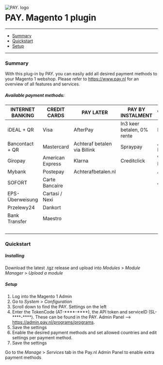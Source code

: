 <img src="https://cdn.pay.nl/images/logo/pay_logo_150.png"
     alt="PAY. logo"
     style="float: left; margin-right: 10px;" />
     
# PAY. Magento 1 plugin
---
- [Summary](#summary)
- [Quickstart](#quickstart)
- [Setup](#setup)

---
### Summary

With this plug-in by PAY. you can easily add all desired payment methods to your Magento 1 webshop. Please refer to https://www.pay.nl for an overview of all features and services. 

##### Available payment methods:

| INTERNET BANKING | CREDIT CARDS | PAY LATER | PAY BY INSTALMENT | WALLETS | VOUCHERS & PREPAID |
|------------------|------------------|--------------------|-------------------|------------|--------------------|
| iDEAL + QR | Visa | AfterPay | In3 keer betalen, 0% rente | PayPal | Paysafecard |
| Bancontact + QR | Mastercard | Achteraf betalen via Billink | Spraypay | Amazon Pay | VVV Cadeaukaart |
| Giropay | American Express | Klarna | Creditclick | WeChat Pay | Webshop Giftcard |
| Mybank | Postepay | Achterafbetalen.nl |  | AliPay | fashioncheque |
| SOFORT | Carte Bancaire |  |  | ApplePay | Fashion Giftcard |
| EPS-Überweisung | Cartasi / Nexi |  |  |  | Gezondheidsbon |
| Przelewy24 | Dankort |  |  |  | YourGift |
| Bank Transfer | Maestro |  |  |  | Givacard |
|  |  |  |  |  | Cashly |


### Quickstart

##### Installing

Download the latest .tgz release and upload into *Modules* > *Module Manager* > *Upload a module*

##### Setup

1. Log into the Magento 1 Admin
2. Go to *System* > *Configuration*
3. Scroll down to find the PAY. Settings on the left
4. Enter the TokenCode (AT-&ast;&ast;&ast;&ast;-&ast;&ast;&ast;&ast;), the API token and serviceID (SL-&ast;&ast;&ast;&ast;-&ast;&ast;&ast;&ast;). These can be found in the PAY. Admin Panel --> https://admin.pay.nl/programs/programs.
6. Save the settings
7. Enable the desired payment methods and set allowed countries and edit settings per payment method.
8. Save the settings

Go to the *Manage* > *Services* tab in the Pay.nl Admin Panel to enable extra payment methods


